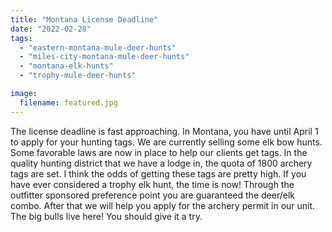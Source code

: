 ```yaml
---
title: "Montana License Deadline"
date: "2022-02-28"
tags: 
  - "eastern-montana-mule-deer-hunts"
  - "miles-city-montana-mule-deer-hunts"
  - "montana-elk-hunts"
  - "trophy-mule-deer-hunts"

image:
  filename: featured.jpg
---
```


The license deadline is fast approaching. In Montana, you have until April 1 to apply for your hunting tags. We are currently selling some elk bow hunts. Some favorable laws are now in place to help our clients get tags. In the quality hunting district that we have a lodge in, the quota of 1800 archery tags are set. I think the odds of getting these tags are pretty high. If you have ever considered a trophy elk hunt, the time is now! Through the outfitter sponsored preference point you are guaranteed the deer/elk combo. After that we will help you apply for the archery permit in our unit. The big bulls live here! You should give it a try.
